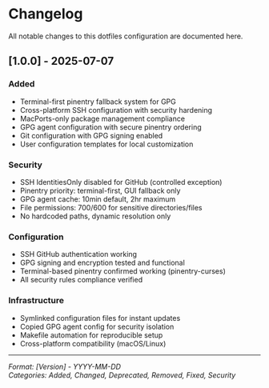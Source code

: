 # Changelog

All notable changes to this dotfiles configuration are documented here.

## [1.0.0] - 2025-07-07

### Added
- Terminal-first pinentry fallback system for GPG
- Cross-platform SSH configuration with security hardening  
- MacPorts-only package management compliance
- GPG agent configuration with secure pinentry ordering
- Git configuration with GPG signing enabled
- User configuration templates for local customization

### Security
- SSH IdentitiesOnly disabled for GitHub (controlled exception)
- Pinentry priority: terminal-first, GUI fallback only
- GPG agent cache: 10min default, 2hr maximum
- File permissions: 700/600 for sensitive directories/files
- No hardcoded paths, dynamic resolution only

### Configuration
- SSH GitHub authentication working
- GPG signing and encryption tested and functional
- Terminal-based pinentry confirmed working (pinentry-curses)
- All security rules compliance verified

### Infrastructure
- Symlinked configuration files for instant updates
- Copied GPG agent config for security isolation
- Makefile automation for reproducible setup
- Cross-platform compatibility (macOS/Linux)

---
*Format: [Version] - YYYY-MM-DD*  
*Categories: Added, Changed, Deprecated, Removed, Fixed, Security*
